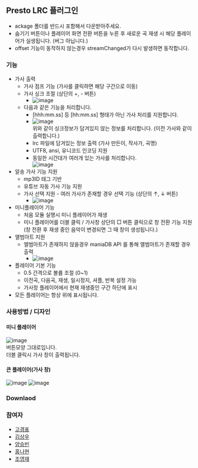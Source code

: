 ## Presto LRC 플러그인
* ackage 폴더를 반드시 포함해서 다운받아주세요.
* 숨기기 버튼이나 플레이어 화면 전환 버튼을 누른 후 새로운 곡 재생 시 해당 플레이어가 실생됩니다. (버그 아닙니다.)
* offset 기능이 동작하지 않는경우 streamChanged가 다시 발생하면 동작합니다.
  
### 기능
* 가사 출력
  * 가사 점프 기능 (가사를 클릭하면 해당 구간으로 이동)
  * 가사 싱크 조절 (상단의 +, - 버튼)
    * ![image](https://user-images.githubusercontent.com/42190339/49266564-03c23400-f49a-11e8-891a-4e2714d68847.png)
  * 다음과 같은 기능을 처리합니다.
    * [hhh:mm.ss] 등 [hh:mm.ss] 형태가 아닌 가사 처리를 지원합니다.
    * ![image](https://user-images.githubusercontent.com/42190339/49266427-88608280-f499-11e8-8b76-1cb8c69958c8.png)  
      위와 같이 싱크정보가 담겨있지 않는 정보를 처리합니다. (이전 가사와 같이 출력합니다.)
    * lrc 파일에 담겨있는 정보 출력 (가사 만든이, 작사가, 곡명)
    * UTF8, ansi, 유니코드 인코딩 지원
    * 동일한 시간대가 여러개 있는 가사를 처리합니다.  
      ![image](https://user-images.githubusercontent.com/42190339/49267056-e5f5ce80-f49b-11e8-9883-ac56e7194c73.png)
* 알송 가사 기능 지원
  * mp3ID 태그 기반
  * 유튜브 자동 가사 기능 지원
  * 가사 선택 지원 - 여러 가사가 존재할 경우 선택 기능 (상단의 ↑, ↓ 버튼)
    * ![image](https://user-images.githubusercontent.com/42190339/49266594-26ece380-f49a-11e8-8320-1e65f65efcae.png)
* 미니플레이어 기능
  * 처음 모듈 실행시 미니 플레이어가 재생
  * 미니 플레이어를 더블 클릭 / 가사창 상단의 □ 버튼 클릭으로 창 전환 기능 지원
    (창 전환 후 재생 중인 음악이 변경되면 그 때 창이 생성됩니다.)
* 앨범아트 지원
  * 앨범아트가 존재하지 않을경우 maniaDB API 를 통해 앨범아트가 존재할 경우 출력
    * ![image](https://user-images.githubusercontent.com/42190339/49267011-be9f0180-f49b-11e8-9c5d-e6125411d69a.png)
* 플레이어 기본 기능
  * 0.5 간격으로 볼륨 조절 (0~1)
  * 이전곡, 다음곡, 재생, 일시정지, 셔플, 반복 설정 가능
  * 가사창 플레이어에서 현재 재생중인 구간 하단에 표시
* 모든 플레이어는 항상 위에 표시됩니다.

### 사용방법 / 디자인
#### 미니 플레이어
![image](https://user-images.githubusercontent.com/42190339/49266273-bc877380-f498-11e8-9a40-404ce7861840.png)  
버튼모양 그대로입니다.  
더블 클릭시 가사 창이 출력됩니다.

#### 큰 플레이어(가사 창)
![image](https://user-images.githubusercontent.com/42190339/49266318-feb0b500-f498-11e8-9115-21b1062935af.png) 
![image](https://user-images.githubusercontent.com/42190339/49266945-8697be80-f49b-11e8-871d-d8c074d43b52.png)  

### Downlaod


### 참여자
* [고경표](https://github.com/kgpyo)
* [김상우](https://github.com/ksw7564)
* [양승빈](https://github.com/xzcv1994)
* [홍나현](https://github.com/abab0528)
* [조영재](https://github.com/jyj94)
